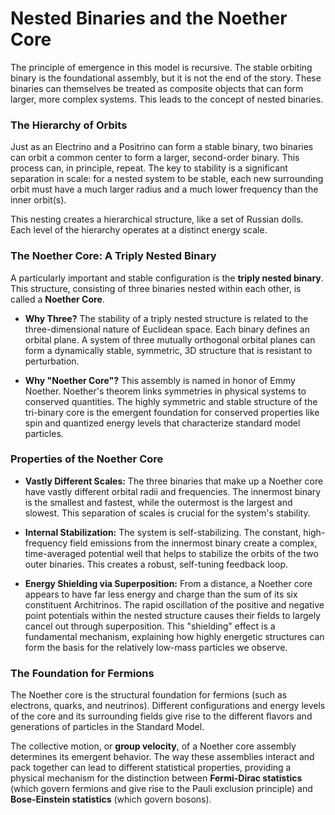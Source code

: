# Nested Binaries and the Noether Core

The principle of emergence in this model is recursive. The stable orbiting binary is the foundational assembly, but it is not the end of the story. These binaries can themselves be treated as composite objects that can form larger, more complex systems. This leads to the concept of nested binaries.

### The Hierarchy of Orbits

Just as an Electrino and a Positrino can form a stable binary, two binaries can orbit a common center to form a larger, second-order binary. This process can, in principle, repeat. The key to stability is a significant separation in scale: for a nested system to be stable, each new surrounding orbit must have a much larger radius and a much lower frequency than the inner orbit(s).

This nesting creates a hierarchical structure, like a set of Russian dolls. Each level of the hierarchy operates at a distinct energy scale.

### The Noether Core: A Triply Nested Binary

A particularly important and stable configuration is the **triply nested binary**. This structure, consisting of three binaries nested within each other, is called a **Noether Core**.

-   **Why Three?** The stability of a triply nested structure is related to the three-dimensional nature of Euclidean space. Each binary defines an orbital plane. A system of three mutually orthogonal orbital planes can form a dynamically stable, symmetric, 3D structure that is resistant to perturbation.

-   **Why "Noether Core"?** This assembly is named in honor of Emmy Noether. Noether's theorem links symmetries in physical systems to conserved quantities. The highly symmetric and stable structure of the tri-binary core is the emergent foundation for conserved properties like spin and quantized energy levels that characterize standard model particles.

### Properties of the Noether Core

-   **Vastly Different Scales:** The three binaries that make up a Noether core have vastly different orbital radii and frequencies. The innermost binary is the smallest and fastest, while the outermost is the largest and slowest. This separation of scales is crucial for the system's stability.

-   **Internal Stabilization:** The system is self-stabilizing. The constant, high-frequency field emissions from the innermost binary create a complex, time-averaged potential well that helps to stabilize the orbits of the two outer binaries. This creates a robust, self-tuning feedback loop.

-   **Energy Shielding via Superposition:** From a distance, a Noether core appears to have far less energy and charge than the sum of its six constituent Architrinos. The rapid oscillation of the positive and negative point potentials within the nested structure causes their fields to largely cancel out through superposition. This "shielding" effect is a fundamental mechanism, explaining how highly energetic structures can form the basis for the relatively low-mass particles we observe.

### The Foundation for Fermions

The Noether core is the structural foundation for fermions (such as electrons, quarks, and neutrinos). Different configurations and energy levels of the core and its surrounding fields give rise to the different flavors and generations of particles in the Standard Model.

The collective motion, or **group velocity**, of a Noether core assembly determines its emergent behavior. The way these assemblies interact and pack together can lead to different statistical properties, providing a physical mechanism for the distinction between **Fermi-Dirac statistics** (which govern fermions and give rise to the Pauli exclusion principle) and **Bose-Einstein statistics** (which govern bosons).
